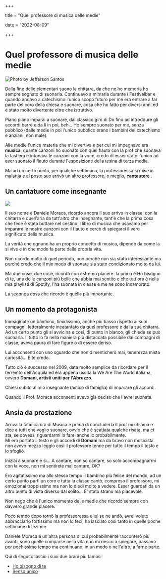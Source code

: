 +++

title = "Quel professore di musica delle medie"

date = "2022-08-09"

+++

# Quel professore di musica delle medie

![Photo by Jefferson Santos](https://res.cloudinary.com/presobene/image/upload/v1659905241/photo-1510915361894-db8b60106cb1_xa6psb.avif)

Dalla fine delle elementari suono la chitarra, da che ne ho memoria ho sempre sognato di suonarla. 
Continuavo a mimarla durante i Festivalbar e quando andavo a catechismo l'unico scopo futuro per me era entrare a far parte del coro della chiesa e suonare, cosa che ho fatto per diversi anni ed è stato molto divertente oltre che istruttivo.

Piano piano imparai a suonare, dal classico giro di Do fino ad introddure gli accordi barrè e da lì in poi, beh... Ho sempre suonato per me, senza pubblico (dalle medie in poi l'unico pubblico erano i bambini del catechismo e anziani, non male).

Alle medie l'unica materia che mi divertiva e per cui mi impegnavo era **musica**, quante canzoni ho suonato con quel flauto con la prof che suonava la tastiera e intonava le canzoni con la voce, credo di esser stato l'unico ad aver suonato il flauto durante l'esposizione della tesina di terza media.

Ma ad un certo punto, per qualche settimana, la professoressa si mise in malattia e al posto suo arrivò un altro professore, o meglio, **cantautore** .

## Un cantatuore come insegnante 

![](https://res.cloudinary.com/presobene/image/upload/v1659905341/daniele-moraca_zqu5hd.jpg)

Il suo nome è Daniele Moraca, ricordo ancora il suo arrivo in classe, con la chitarra e quell'aria da tutt'altro che insegnante, tant'è che la prima cosa che fece è stata buttare nel cestino il libro di musica che usavamo per imparare le nostre canzoni con il flauto e cercò di spiegarci il vero significato della musica.

La verità che ognuno ha un proprio concetto di musica, dipende da come la si vive e in che modo fa parte della propria vita.

Non ricordo molto di quel periodo, non perché non sia stato interessante ma perché credo che il mio modo di suonare sia stato condizionato molto da lui.

Ma due cose, due cose, ricordo con estremo piacere: la prima è Ho bisogno di te, una delle canzoni più belle che abbia mai sentito e che tutt'ora è nella mia playlisti di Spotify, l'ha suonata in classe e me ne sono innamorato. 

La seconda cosa che ricordo è quella più importante.

## Un momento da protagonista 

Immaginate un bambino, timidissimo, anche più basso rispetto ai suoi compagni, letteralmente incatantato da quel professore e dalla sua chitarra. Ad un certo punto gli si avvicina e così, di punto in bianco, gli chiede se può suonarla. Il tutto lo fa nella maniera più distaccata possibile dai compagni di classe, aveva paura di fare figure o di essere deriso.

Lui acconsentì con uno sguardo che non dimenticherò mai, tenerezza mista curiosità... E te credo.

Tutto ciò è successo nel 2009, data molto semplice da ricordare per il terremto dell'Acquila ed era appena uscita la We Are The World italiana, ovvero **Domani, artisti uniti per l'Abruzzo**. 

Chiesi subito al mio insegnante (amico di famiglia) di imparare gli accordi.

Quando il Prof. Moraca acconsentì avevo già deciso che l'avrei suonata.

## Ansia da prestazione 

Arriva la fatidica ora di Musica e prima di concluderla il prof mi chiama e dice a tutti che voglio suonare, ovvio che è scattata qualche risata, ma ci sta, se dovessi riguardarmi lo farei anche io probabilmente. <br>
Mi ero portato il testo e gli accordi di **Domani** ma da bravo non musicista non avevo mezzo leggìo così il professore tenne per tutto il tempo il testo e lo sfogliò.

Iniziai a suonare e sì... A cantare, non so cantare, so solo accompagnarmi con la voce, non mi sentirete mai cantare, OK? 

Ero agitatissimo ma allo stesso tempo il bambino più felice del mondo, ad un certo punto partì un coro e tutta la classe cantò, compreso il professore, mi emozionai troppissimo ma non lo diedi molto a vedere. Esser guardati da un altro punto di vista diverso dal solito... E' stato strano ma piacevole. 

Non nego che è l'unico momento delle medie che ricordo sempre con davvero grande piacere.

Poco tempo dopo tornò la professoressa e lui se ne andò, avrei voluto abbracciarlo fortissimo ma non lo feci, ha lasciato così tanto in quelle poche settimane di lezione.

Daniele Moraca e un'altra persona di cui probabilmente racconterò più avanti, sono quelle comparse nella vita non mi riesco a spiegare, passano per pochissimo tempo ma continuano, in un modo o nell'altro, a farne parte.

Qui di seguito lascio i suoi due brani più famosi:
- [Ho bisogno di te](https://www.youtube.com/watch?v=UVvC8gmnU5o)
- [Senso unico](https://www.youtube.com/watch?v=9Q1HbZgxI0Q)




